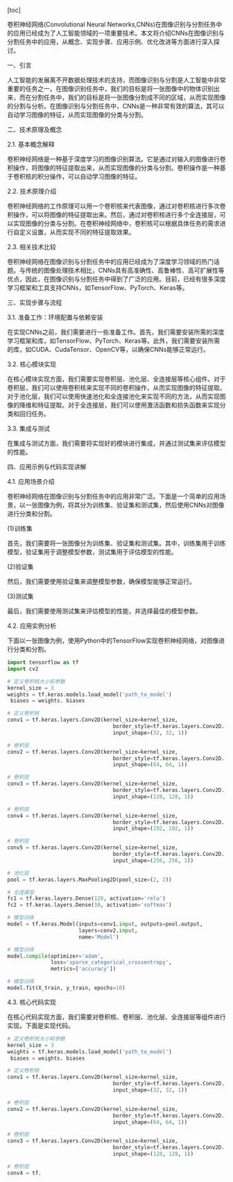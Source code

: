 
[toc]                    
                
                
卷积神经网络(Convolutional Neural Networks,CNNs)在图像识别与分割任务中的应用已经成为了人工智能领域的一项重要技术。本文将介绍CNNs在图像识别与分割任务中的应用，从概念、实现步骤、应用示例、优化改进等方面进行深入探讨。

一、引言

人工智能的发展离不开数据处理技术的支持，而图像识别与分割是人工智能中非常重要的任务之一。在图像识别任务中，我们的目标是将一张图像中的物体识别出来，而在分割任务中，我们的目标是将一张图像分割成不同的区域，从而实现图像的分割与分析。在图像识别与分割任务中，CNNs是一种非常有效的算法，其可以自动学习图像的特征，从而实现图像的分类与分割。

二、技术原理及概念

2.1. 基本概念解释

卷积神经网络是一种基于深度学习的图像识别算法。它是通过对输入的图像进行卷积操作，将图像的特征提取出来，从而实现图像的分类与分割。卷积操作是一种基于卷积核的积分操作，可以自动学习图像的特征。

2.2. 技术原理介绍

卷积神经网络的工作原理可以用一个卷积核来代表图像，通过对卷积核进行多次卷积操作，可以将图像的特征提取出来。然后，通过对卷积核进行多个全连接层，可以实现图像的分类与分割。在卷积神经网络中，卷积核可以根据具体任务的需求进行自定义设置，从而实现不同的特征提取效果。

2.3. 相关技术比较

卷积神经网络在图像识别与分割任务中的应用已经成为了深度学习领域的热门话题。与传统的图像处理技术相比，CNNs具有高准确性、高鲁棒性、高可扩展性等优点，因此，在图像识别与分割任务中得到了广泛的应用。目前，已经有很多深度学习框架和工具支持CNNs，如TensorFlow、PyTorch、Keras等。

三、实现步骤与流程

3.1. 准备工作：环境配置与依赖安装

在实现CNNs之前，我们需要进行一些准备工作。首先，我们需要安装所需的深度学习框架和库，如TensorFlow、PyTorch、Keras等。此外，我们需要安装所需的库，如CUDA、CudaTensor、OpenCV等，以确保CNNs能够正常运行。

3.2. 核心模块实现

在核心模块实现方面，我们需要实现卷积层、池化层、全连接层等核心组件。对于卷积层，我们可以使用卷积核来实现不同的卷积操作，从而实现图像的特征提取。对于池化层，我们可以使用快速池化和全连接池化来实现不同的方法，从而实现图像的降维和特征提取。对于全连接层，我们可以使用激活函数和损失函数来实现分类和回归任务。

3.3. 集成与测试

在集成与测试方面，我们需要将实现好的模块进行集成，并通过测试集来评估模型的性能。

四、应用示例与代码实现讲解

4.1. 应用场景介绍

卷积神经网络在图像识别与分割任务中的应用非常广泛。下面是一个简单的应用场景，以一张图像为例，将其分为训练集、验证集和测试集，然后使用CNNs对图像进行分类和分割。

(1)训练集

首先，我们需要将一张图像分为训练集、验证集和测试集。其中，训练集用于训练模型，验证集用于调整模型参数，测试集用于评估模型的性能。

(2)验证集

然后，我们需要使用验证集来调整模型参数，确保模型能够正常运行。

(3)测试集

最后，我们需要使用测试集来评估模型的性能，并选择最佳的模型参数。

4.2. 应用实例分析

下面以一张图像为例，使用Python中的TensorFlow实现卷积神经网络，对图像进行分类和分割。

```python
import tensorflow as tf
import cv2

# 定义卷积核大小和参数
kernel_size = 3
weights = tf.keras.models.load_model('path_to_model')
 biases = weights. biases

# 定义卷积核
conv1 = tf.keras.layers.Conv2D(kernel_size=kernel_size,
                                  border_style=tf.keras.layers.Conv2D. padding='same',
                                  input_shape=(32, 32, 1))

# 卷积层
conv2 = tf.keras.layers.Conv2D(kernel_size=kernel_size,
                                  border_style=tf.keras.layers.Conv2D. padding='same',
                                  input_shape=(64, 64, 1))

# 卷积层
conv3 = tf.keras.layers.Conv2D(kernel_size=kernel_size,
                                  border_style=tf.keras.layers.Conv2D. padding='same',
                                  input_shape=(128, 128, 1))

# 卷积层
conv4 = tf.keras.layers.Conv2D(kernel_size=kernel_size,
                                  border_style=tf.keras.layers.Conv2D. padding='same',
                                  input_shape=(192, 192, 1))

# 卷积层
conv5 = tf.keras.layers.Conv2D(kernel_size=kernel_size,
                                  border_style=tf.keras.layers.Conv2D. padding='same',
                                  input_shape=(256, 256, 1))

# 池化层
pool = tf.keras.layers.MaxPooling2D(pool_size=(2, 2))

# 全连接层
fc1 = tf.keras.layers.Dense(128, activation='relu')
fc2 = tf.keras.layers.Dense(10, activation='softmax')

# 模型训练
model = tf.keras.Model(inputs=conv1.input, outputs=pool.output,
                       layers=conv2.input,
                       name='Model')

# 模型训练
model.compile(optimizer='adam',
              loss='sparse_categorical_crossentropy',
              metrics=['accuracy'])

# 模型训练
model.fit(X_train, y_train, epochs=10)
```

4.3. 核心代码实现

在核心代码实现方面，我们需要对卷积核、卷积层、池化层、全连接层等组件进行实现。下面是实现代码。

```python
# 定义卷积核大小和参数
kernel_size = 3
weights = tf.keras.models.load_model('path_to_model')
 biases = weights. biases

# 定义卷积核
conv1 = tf.keras.layers.Conv2D(kernel_size=kernel_size,
                                  border_style=tf.keras.layers.Conv2D. padding='same',
                                  input_shape=(32, 32, 1))

# 卷积层
conv2 = tf.keras.layers.Conv2D(kernel_size=kernel_size,
                                  border_style=tf.keras.layers.Conv2D. padding='same',
                                  input_shape=(64, 64, 1))

# 卷积层
conv3 = tf.keras.layers.Conv2D(kernel_size=kernel_size,
                                  border_style=tf.keras.layers.Conv2D. padding='same',
                                  input_shape=(128, 128, 1))

# 卷积层
conv4 = tf.


